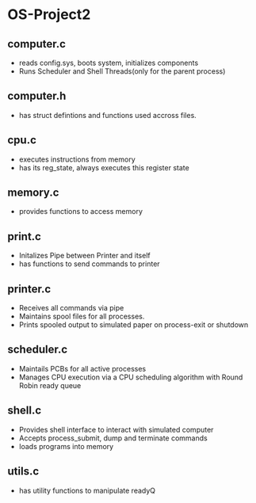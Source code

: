 # OS-Project2

## computer.c

- reads config.sys, boots system, initializes components
- Runs Scheduler and Shell Threads(only for the parent process)

## computer.h

- has struct defintions and functions used accross files.

## cpu.c

- executes instructions from memory
- has its reg_state, always executes this register state

## memory.c

- provides functions to access memory

## print.c

- Initalizes Pipe between Printer and itself
- has functions to send commands to printer

## printer.c

- Receives all commands via pipe
- Maintains spool files for all processes.
- Prints spooled output to simulated paper on process-exit or shutdown

## scheduler.c

- Maintails PCBs for all active processes
- Manages CPU execution via a CPU scheduling algorithm with Round Robin ready queue

## shell.c

- Provides shell interface to interact with simulated computer
- Accepts process_submit, dump and terminate commands
- loads programs into memory

## utils.c

- has utility functions to manipulate readyQ
